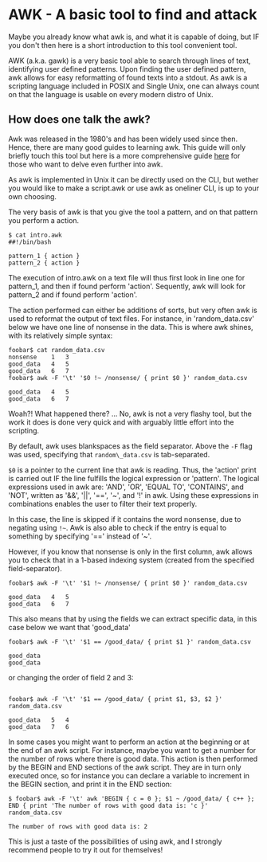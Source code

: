 # AWK - A basic tool to find and attack
Maybe you already know what awk is, and what it is capable of doing, but IF you don't then here is a short introduction to this tool convenient tool. 

AWK (a.k.a. gawk) is a very basic tool able to search through lines of text, identifying user defined patterns. Upon finding the user defined pattern, awk allows for easy reformatting of found texts into a stdout. As awk is a scripting language included in POSIX and Single Unix, one can always count on that the language is usable on every modern distro of Unix.

## How does one talk the awk?
Awk was released in the 1980's and has been widely used since then. Hence, there are many good guides to learning awk. This guide will only briefly touch this tool but here is a more comprehensive guide [here][awk_manual] for those who want to delve even further into awk.

As awk is implemented in Unix it can be directly used on the CLI, but wether you would like to make a script.awk or use awk as oneliner CLI, is up to your own choosing.

The very basis of awk is that you give the tool a pattern, and on that pattern you perform a action.


```shell
$ cat intro.awk
##!/bin/bash

pattern_1 { action }
pattern_2 { action }
```

The execution of intro.awk on a text file will thus first look in line one for pattern\_1, and then if found perform 'action'. Sequently, awk will look for pattern\_2 and if found perform 'action'.

The action performed can either be additions of sorts, but very often awk is used to reformat the output of text files. For instance, in 'random\_data.csv' below we have one line of nonsense in the data. This is where awk shines, with its relatively simple syntax: 

```shell
foobar$ cat random_data.csv
nonsense	1	3
good_data	4	5
good_data	6	7
foobar$ awk -F '\t' '$0 !~ /nonsense/ { print $0 }' random_data.csv

good_data	4	5
good_data	6	7
```

Woah?! What happened there? ... No, awk is not a very flashy tool, but the work it does is done very quick and with arguably little effort into the scripting.

By default, awk uses blankspaces as the field separator. Above the `-F` flag was used, specifying that `random\_data.csv` is tab-separated. 

`$0` is a pointer to the current line that awk is reading. Thus, the 'action' print is carried out IF the line fulfills the logical expression or 'pattern'. The logical expressions used in awk are: 'AND', 'OR', 'EQUAL TO', 'CONTAINS', and 'NOT', written as '&&', '||', '==', '~', and '!' in awk. Using these expressions in combinations enables the user to filter their text properly.

In this case, the line is skipped if it contains the word nonsense, due to negating using `!~`. Awk is also able to check if the entry is equal to something by specifying '==' instead of '~'. 

However, if you know that nonsense is only in the first column, awk allows you to check that in a 1-based indexing system (created from the specified field-separator).

```shell
foobar$ awk -F '\t' '$1 !~ /nonsense/ { print $0 }' random_data.csv

good_data	4	5
good_data	6	7
```

This also means that by using the fields we can extract specific data, in this case below we want that 'good\_data'

```shell
foobar$ awk -F '\t' '$1 == /good_data/ { print $1 }' random_data.csv

good_data
good_data
```

or changing the order of field 2 and 3:

```

foobar$ awk -F '\t' '$1 == /good_data/ { print $1, $3, $2 }' random_data.csv

good_data	5	4
good_data	7	6
```

In some cases you might want to perform an action at the beginning or at the end of an awk script. For instance, maybe you want to get a number for the number of rows where there is good data. This action is then performed by the BEGIN and END sections of the awk script. They are in turn only executed once, so for instance you can declare a variable to increment in the BEGIN section, and print it in the END section:

```shell
$ foobar$ awk -F '\t' awk 'BEGIN { c = 0 }; $1 ~ /good_data/ { c++ }; END { print 'The number of rows with good data is: 'c }' random_data.csv

The number of rows with good data is: 2
```

This is just a taste of the possibilities of using awk, and I strongly recommend people to try it out for themselves!

[awk_manual]: https://www.gnu.org/software/gawk/manual/gawk.html

